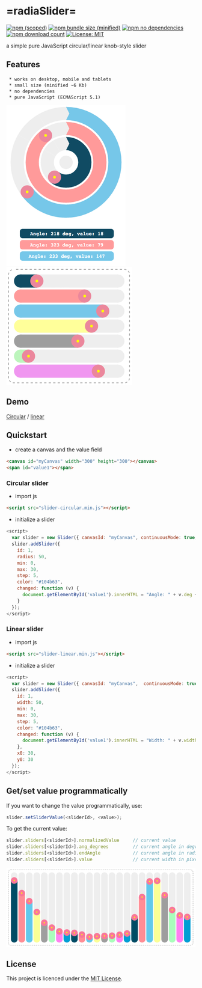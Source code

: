 # =radiaSlider=
[![npm (scoped)](https://img.shields.io/npm/v/@maslick/radiaslider.svg)](https://www.npmjs.com/package/@maslick/radiaslider)
[![npm bundle size (minified)](https://img.shields.io/badge/minified-6Kb-green.svg)](https://www.npmjs.com/package/@maslick/radiaslider)
[![npm no dependencies](https://img.shields.io/badge/dependencies-none-green.svg)](https://www.npmjs.com/package/@maslick/radiaslider)
[![npm download count](https://img.shields.io/npm/dt/@maslick/radiaslider.svg)](https://www.npmjs.com/package/@maslick/radiaslider)
[![License: MIT](https://img.shields.io/badge/License-MIT-blue.svg)](https://opensource.org/licenses/MIT)

a simple pure JavaScript circular/linear knob-style slider

## Features

```
 * works on desktop, mobile and tablets
 * small size (minified ~6 Kb)
 * no dependencies
 * pure JavaScript (ECMAScript 5.1)
```

[![alt tag](screenshot.png?raw=true "radioSlider circular")](http://maslick.neocities.org/slider-circular/)
[![alt tag](screenshot3.png?raw=true "radioSlider linear horizontal")](http://maslick.neocities.org/slider-linear/)


## Demo

[Circular](http://maslick.neocities.org/slider-circular/) / [linear](http://maslick.neocities.org/slider-linear/)


## Quickstart

- create a canvas and the value field
```html
<canvas id="myCanvas" width="300" height="300"></canvas>
<span id="value1"></span>
```
### Circular slider

- import js
```html
<script src="slider-circular.min.js"></script>
```
 - initialize a slider
```js
<script>
  var slider = new Slider({ canvasId: "myCanvas", continuousMode: true, x0: 150, y0: 150 });
  slider.addSlider({
    id: 1,
    radius: 50,
    min: 0,
    max: 30,
    step: 5,
    color: "#104b63",
    changed: function (v) {
      document.getElementById('value1').innerHTML = "Angle: " + v.deg + " deg, value: " + v.value;
    }
  });
</script>
```

### Linear slider

- import js
```html
<script src="slider-linear.min.js"></script>
```
 - initialize a slider
```js
<script>
  var slider = new Slider({ canvasId: "myCanvas",  continuousMode: true,  vertical: false });
  slider.addSlider({
    id: 1,
    width: 50,
    min: 0,
    max: 30,
    step: 5,
    color: "#104b63",
    changed: function (v) {
      document.getElementById('value1').innerHTML = "Width: " + v.width + " px, value: " + v.value;
    },
    x0: 30,
    y0: 30
  });
</script>
```

## Get/set value programmatically

If you want to change the value programmatically, use:
```js
slider.setSliderValue(<sliderId>, <value>);
```

To get the current value:
```js
slider.sliders[<sliderId>].normalizedValue     // current value
slider.sliders[<sliderId>].ang_degrees         // current angle in degrees (circular only)
slider.sliders[<sliderId>].endAngle            // current angle in radians (circular only)
slider.sliders[<sliderId>].value               // current width in pixels  (linear only)
```

![alt tag](screenshot4.png?raw=true "radioSlider karandashi")

## License

This project is licenced under the [MIT License](http://opensource.org/licenses/mit-license.html).
